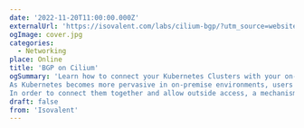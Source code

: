 ```yaml
---
date: '2022-11-20T11:00:00.000Z'
externalUrl: 'https://isovalent.com/labs/cilium-bgp/?utm_source=website-cilium&utm_medium=referral&utm_campaign=cilium-lab'
ogImage: cover.jpg
categories:
  - Networking
place: Online
title: 'BGP on Cilium'
ogSummary: 'Learn how to connect your Kubernetes Clusters with your on-premises network using BGP.
As Kubernetes becomes more pervasive in on-premise environments, users increasingly have both traditional applications and Cloud Native applications in their environments.
In order to connect them together and allow outside access, a mechanism to integrate Kubernetes and the existing network infrastructure running BGP is needed. Cilium offers native support for BGP, exposing Kubernetes to the outside and all the while simplifying users’ deployments.'
draft: false
from: 'Isovalent'
---
```

